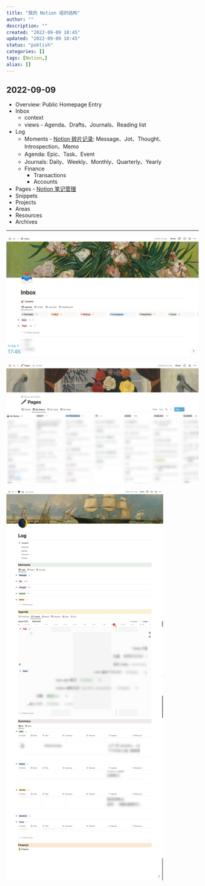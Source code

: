 ```yaml
---
title: "我的 Notion 组织结构"
author: ""
description: ""
created: "2022-09-09 10:45"
updated: "2022-09-09 10:45"
status: "publish"
categories: []
tags: [Notion,]
alias: []
---
```

## 2022-09-09
- Overview: Public Homepage Entry
- Inbox
    - context
    - views - Agenda、Drafts、Journals、Reading list
- Log
    - Moments - [Notion 碎片记录](Notion%20碎片记录.md): Message、Jot、Thought、Introspection、Memo
    - Agenda: Epic、Task、Event
    - Journals: Daily、Weekly、Monthly、Quarterly、Yearly
    - Finance
        - Transactions
        - Accounts
- Pages - [Notion 笔记管理](Notion%20笔记管理.md)
- Snippets
- Projects
- Areas
- Resources
- Archives

---
![](../../resources/attachments/我的%20Notion%20组织结构-20220928.png)

![](../../resources/attachments/我的%20Notion%20组织结构-20220928-1.png)

![](../../resources/attachments/我的%20Notion%20组织结构-20220928-2.png)
